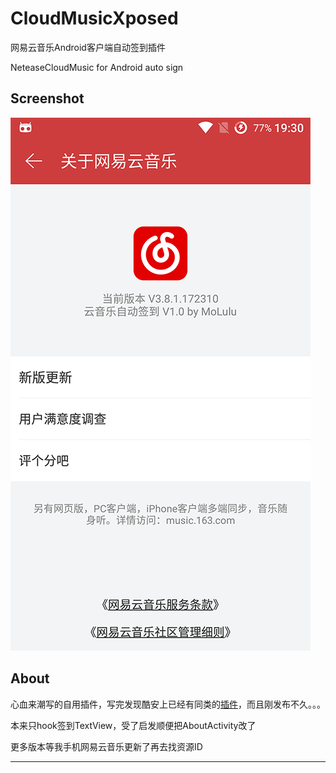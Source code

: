 # CloudMusicXposed #

网易云音乐Android客户端自动签到插件

NeteaseCloudMusic for Android auto sign

## Screenshot ##

![](/screenshot/opo.png) 


## About ##

心血来潮写的自用插件，写完发现酷安上已经有同类的[插件](http://www.coolapk.com/apk/com.specher.music163)，而且刚发布不久。。。

本来只hook签到TextView，受了启发顺便把AboutActivity改了

更多版本等我手机网易云音乐更新了再去找资源ID


------